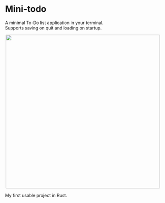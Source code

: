 # Mini-todo

A minimal To-Do list application in your terminal.\
Supports saving on quit and loading on startup.
<div align="center">
    <img src="https://i.imgur.com/TnqlA2B.png" width=500>
</div>



My first usable project in Rust.